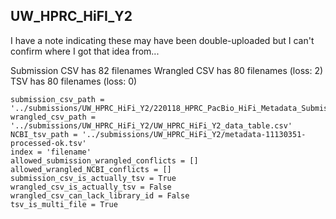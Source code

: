 ## UW_HPRC_HiFI_Y2

I have a note indicating these may have been double-uploaded but I can't confirm where I got that idea from...

Submission CSV has 82 filenames
Wrangled CSV has 80 filenames (loss: 2)
TSV has 80 filenames (loss: 0)

```
submission_csv_path = '../submissions/UW_HPRC_HiFi_Y2/220118_HPRC_PacBio_HiFi_Metadata_Submission_v0.2_UW_wh_km.tsv'
wrangled_csv_path = '../submissions/UW_HPRC_HiFi_Y2/UW_HPRC_HiFi_Y2_data_table.csv'
NCBI_tsv_path = '../submissions/UW_HPRC_HiFi_Y2/metadata-11130351-processed-ok.tsv'
index = 'filename'
allowed_submission_wrangled_conflicts = []
allowed_wrangled_NCBI_conflicts = []
submission_csv_is_actually_tsv = True
wrangled_csv_is_actually_tsv = False
wrangled_csv_can_lack_library_id = False
tsv_is_multi_file = True
```